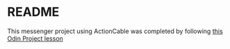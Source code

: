 # README

This messenger project using ActionCable was completed by following [this Odin Project lesson](https://github.com/TheOdinProject/curriculum/blob/main/ruby_on_rails/mailers_advanced_topics/actioncable_lesson.md)